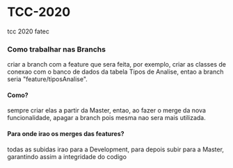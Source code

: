 # TCC-2020
tcc 2020 fatec

### Como trabalhar nas Branchs
criar a branch com a feature que sera feita, por exemplo, criar  as classes de conexao com o banco de dados da tabela Tipos de Analise, entao a branch
seria "feature/tiposAnalise".
#### Como?
sempre criar elas a partir da Master, entao, ao fazer o merge da nova funcionalidade, apagar a branch pois mesma nao sera mais utilizada.
#### Para onde irao os merges das features?
todas as subidas irao para a Development, para depois subir para a Master, garantindo assim a integridade do codigo
